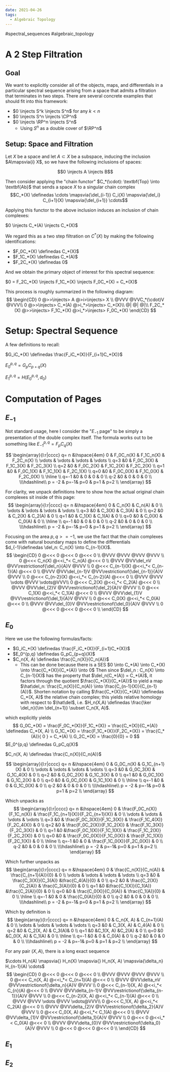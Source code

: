 ```yaml
---
date: 2021-04-26
tags: 
  - Algebraic Topology
---
```


#spectral_sequences #algebraic_topology

# A 2 Step Filtration

## Goal

We want to explicitly consider all of the objects, maps, and differentials in a particular spectral sequence arising from a space that admits a filtration that terminates in two steps. There are several concrete examples that should fit into this framework:

- $0 \injects S^k \injects S^n$ for any $k < n$
- $0 \injects S^n \injects \CP^n$
- $0 \injects \RP^n \injects S^n$
  - Using $S^n$ as a double cover of $\RP^n$



## Setup: Space and Filtration

Let $X$ be a space and let $A\subset X$ be a subspace, inducing the inclusion $A\mapsvia{i} X$, so we have the following inclusions of spaces:

$$0 \injects A \injects B$$

Then consider applying the "chain functor" $C_*(\cdot): \textbf{Top} \into \textbf{Ab}$ that sends a space $X$ to a singular chain complex
$$C_*(X) \definedas \cdots \mapsvia{\del_{i-1}} C_i(X) \mapsvia{\del_i} C_{i+1}(X) \mapsvia{\del_{i+1}} \cdots$$

Applying this functor to the above inclusion induces an inclusion of chain complexes:

$0 \injects C_*(A) \injects C_*(X)$

We regard this as a two step filtration on $C^*(X)$ by making the following identifications:

- $F_0C_*(X) \definedas C_*(X)$
- $F_1C_*(X) \definedas C_*(A)$
- $F_2C_*(X) \definedas 0$

And we obtain the primary object of interest for this spectral sequence:

$0 = F_2C_*(X) \injects F_1C_*(X) \injects F_0C_*(X) = C_*(X)$



This process is roughly summarized in the following diagram:
$$
\begin{CD}
0 @>>\injects> A @>i>\injects> X \\
@VVV @VVC_*(\cdot)V @VVV\\
0 @>>\injects> C_*(A) @>i_*>\injects> C_*(X)\\
@| @| @|\\
F_2C_*(X) @>>\injects> F_1C_*(X) @>i_*>\injects> F_0C_*(X)
\end{CD}
$$

# Setup: Spectral Sequence

A few definitions to recall:

$G_iC_*(X) \definedas \frac{F_iC_*(X)}{F_{i+1}C_*(X)}$

$E_0^{p,q} = G_pC_{p+q}(X)$

$E_1^{p,q} = H(E_0^{p,q}, d_0)$

# Computation of Pages

## $E_{-1}$

Not standard usage, here I consider the "$E_{-1}$ page" to be simply a presentation of the double complex itself. The formula works out to be something like
$E_{-1}^{p,q} = F_pC_q(X)$

$$
\begin{array}{l:r|cccc}
q= n &\hspace{4em} 0 & F_0C_n(X) &  F_1C_n(X) &  F_2C_n(X) \\
\vdots & \vdots & \vdots & \vdots \\
q=3 &0 &  F_0C_3(X) & F_1C_3(X) &  F_2C_3(X) \\
q=2 &0 &  F_0C_2(X) & F_1C_2(X) &  F_2C_2(X) \\
q=1 &0 & F_0C_1(X) & F_1C_1(X) &  F_2C_1(X) \\
q=0 &0 & F_0C_0(X) &  F_1C_0(X) & F_2C_0(X) \\
\hline \\
q=-1 &0 & 0 & 0 & 0 \\
q-2 &0 & 0 & 0 & 0 \\
\\\hdashline\\
p = -2 & p=-1& p=0 & p=1 & p=2 \\
\end{array}
$$



For clarity, we unpack definitions here to show how the actual original chain complexes sit inside of this page:
$$
\begin{array}{l:r|cccc}
q= n &\hspace{4em} 0 & C_n(X) &  C_n(A) &  0 \\
\vdots & \vdots & \vdots & \vdots \\
q=3 &0 &  C_3(X) & C_3(A) &  0 \\
q=2 &0 &  C_2(X) & C_2(A) &  0 \\
q=1 &0 & C_1(X) & C_1(A) &  0 \\
q=0 &0 & C_0(X) &  C_0(A) & 0 \\
\hline \\
q=-1 &0 & 0 & 0 & 0 \\
q-2 &0 & 0 & 0 & 0 \\
\\\hdashline\\
p = -2 & p=-1& p=0 & p=1 & p=2 \\
\end{array}
$$

Focusing on the area $p,q >= -1$, we use the fact that the chain complexes come with natural boundary maps to define the differentials $d_{-1}\definedas \del_n: C_n(X) \into C_{n-1}(X)$.
$$
\begin{CD}
0 @<<< 0 @<<< 0 @<<< 0 \\
@VVV @VVV @VVV @VVV \\
0 @<<< C_n(X) @<<i_*< C_n(A) @<<< 0 \\
@VVV @VV\del_nV @VV\restrictionof{\del_n}{A}V @VVV \\
0 @<<< C_{n-1}(X) @<<i_*< C_{n-1}(A) @<<< 0 \\
@VVV @VV\del_{n-1}V @VV\restrictionof{\del_{n-1}}{A}V @VVV \\
0 @<<< C_{n-2}(X) @<<i_*< C_{n-2}(A) @<<< 0 \\
@VVV @VVV \vdots @VVV \vdots@VVV\\
0 @<<< C_2(X) @<<i_*< C_2(A) @<<< 0 \\
@VVV @VV\del_{2}V @VV\restrictionof{\del_2}{A}V @VVV \\
0 @<<< C_1(X) @<<i_*< C_1(A) @<<< 0 \\
@VVV @VV\del_{1}V @VV\restrictionof{\del_1}{A}V @VVV \\
0 @<<< C_0(X) @<<i_*< C_0(A) @<<< 0 \\
@VVV @VV\del_{0}V @VV\restrictionof{\del_0}{A}V @VVV \\
0 @<<< 0 @<<< 0 @<<< 0 \\
\end{CD}
$$


## $E_0$

Here we use the following formulas/facts:

- $G_iC_*(X) \definedas \frac{F_iC_*(X)}{F_{i+1}C_*(X)}$
- $E_0^{p,q} \definedas G_pC_{p+q}(X)$
- $C_n(X, A) \definedas \frac{C_n(X)}{C_n(A)}$
  - This can be done because there is a SES
    $0 \into C_*(A) \into C_*(X) \into \frac{C_*(X)}{C_*(A)} \into 0$
    Then since $\del_n : C_n(X) \into C_{n-1}(X)$ has the property that $\del_n(C_*(A)) = C_*(A)$, it factors through the quotient $\frac{C_*(X)}{C_*(A)}$ to yield a map $\hat\del_n: \frac{C_n(X)}{C_n(A)} \into \frac{C_{n-1}(X)}{C_{n-1}(A)}$. Shorten notation by calling $\frac{C_*(X)}{C_*(A)} \definedas C_*(X, A)$ the relative chain complex; this yields relative homology with respect to $\hat\del$, i.e. $H_n(X,A) \definedas \frac{\ker \del_n}{\im \del_{n+1}} \subset C_n(X, A)$.

which explicitly yields
$$
G_0C_*(X) = \frac{F_0C_*(X)}{F_1C_*(X)} = \frac{C_*(X)}{C_*(A)} \definedas C_*(X, A) \\
G_1C_*(X) = \frac{F_1C_*(X)}{F_2C_*(X)} = \frac{C_*(A)}{ 0 } = C_*(A) \\
G_2C_*(X) = \frac{0}{0} = 0
$$
$E_0^{p,q} \definedas G_pC_q(X)$

$C_n(X, A) \definedas \frac{C_n(X)}{C_n(A)}$

$$
\begin{array}{l:r|cccc}
q= n &\hspace{4em} 0 & G_0C_n(X) &  G_1C_{n+1}(X) &  0 \\
\vdots & \vdots & \vdots & \vdots \\
q=3 &0 &  G_0C_3(X) & G_1C_4(X) &  0 \\
q=2 &0 &  G_0C_2(X) & G_1C_3(X) &  0 \\
q=1 &0 & G_0C_1(X) & G_1C_2(X) &  0 \\
q=0 &0 & G_0C_0(X) &  G_1C_1(X) & 0 \\
\hline \\
q=-1 &0 & 0 & G_1C_0(X) & 0 \\
q-2 &0 & 0 & 0 & 0 \\
\\\hdashline\\
p = -2 & p=-1& p=0 & p=1 & p=2 \\
\end{array}
$$

Which unpacks as
$$
\begin{array}{l:r|cccc}
q= n &\hspace{4em} 0 & \frac{F_0C_n(X)}{F_1C_n(X)} &  \frac{F_1C_{n+1}(X)}{F_2C_{n+1}(X)} &  0 \\
\vdots & \vdots & \vdots & \vdots \\
q=3 &0 &  \frac{F_0C_3(X)}{F_1C_3(X)} & \frac{F_1C_4(X)}{F_2C_4(X)} &  0 \\
q=2 &0 & \frac{F_0C_2(X)}{F_1C_2(X)} & \frac{F_1C_3(X)}{F_2C_3(X)} &  0 \\
q=1 &0 &\frac{F_0C_1(X)}{F_1C_1(X)} & \frac{F_1C_2(X)}{F_2C_2(X)} &  0 \\
q=0 &0 & \frac{F_0C_0(X)}{F_1C_0(X)} &  \frac{F_1C_1(X)}{F_2C_1(X)} & 0 \\
\hline \\
q=-1 &0 & 0 & \frac{F_1C_0(X)}{F_2C_0(X)} & 0 \\
q-2 &0 & 0 & 0 & 0 \\
\\\hdashline\\
p = -2 & p=-1& p=0 & p=1 & p=2 \\
\end{array}
$$

Which further unpacks as
$$
\begin{array}{l:r|cccc}
q= n &\hspace{4em} 0 & \frac{C_n(X)}{C_n(A)} & \frac{C_{n+1}(A)}{0} &  0 \\
\vdots & \vdots & \vdots & \vdots \\
q=3 &0 &  \frac{C_3(X)}{C_3(A)} &\frac{C_4(A)}{0} &  0 \\
q=2 &0 & \frac{C_2(X)}{C_2(A)} & \frac{C_3(A)}{0} &  0 \\
q=1 &0 &\frac{C_1(X)}{C_1(A)} &\frac{C_2(A)}{0} &  0 \\
q=0 &0 & \frac{C_0(X)}{C_0(A)} &  \frac{C_1(A)}{0} & 0 \\
\hline \\
q=-1 &0 & 0 & \frac{C_0(A)}{0} & 0 \\
q-2 &0 & 0 & 0 & 0 \\
\\\hdashline\\
p = -2 & p=-1& p=0 & p=1 & p=2 \\
\end{array}
$$

Which by definition is
$$
\begin{array}{l:r|cccc}
q= n &\hspace{4em} 0 & C_n(X, A) & C_{n+1}(A) &  0 \\
\vdots & \vdots & \vdots & \vdots \\
q=3 &0 & C_3(X, A) & C_4(A) &  0 \\
q=2 &0 & C_2(X, A) &  C_3(A)&  0 \\
q=1 &0 &C_1(X, A) &C_2(A) &  0 \\
q=0 &0 &C_0(X, A) &  C_1(A) & 0 \\
\hline \\
q=-1 &0 & 0 & C_0(A) & 0 \\
q-2 &0 & 0 & 0 & 0 \\
\\\hdashline\\
p = -2 & p=-1& p=0 & p=1 & p=2 \\
\end{array}
$$


For any pair $(X, A)$, there is a long exact sequence

$\cdots H_n(A) \mapsvia{} H_n(X) \mapsvia{} H_n(X, A) \mapsvia{\delta_n} H_{n-1}(A) \cdots$
$$
\begin{CD}
0 @<<< 0 @<<< 0 @<<< 0 \\
@VVV @VVV @VVV @VVV \\
0 @<<< C_n(X, A) @<<i_*< C_{n+1}(A) @<<< 0 \\
@VVV @VV\delta_nV @VV\restrictionof{\delta_n}{A}V @VVV \\
0 @<<< C_{n-1}(X, A) @<<i_*< C_{n}(A) @<<< 0 \\
@VVV @VV\delta_{n-1}V @VV\restrictionof{\delta_{n-1}}{A}V @VVV \\
0 @<<< C_{n-2}(X, A) @<<i_*< C_{n-1}(A) @<<< 0 \\
@VVV @VVV \vdots @VVV \vdots@VVV\\
0 @<<< C_1(X, A) @<<i_*< C_2(A) @<<< 0 \\
@VVV @VV\delta_{2}V @VV\restrictionof{\delta_2}{A}V @VVV \\
0 @<<< C_0(X, A) @<<i_*< C_1(A) @<<< 0 \\
@VVV @VV\delta_{1}V @VV\restrictionof{\delta_1}{A}V @VVV \\
0 @<<< 0 @<<i_*< C_0(A) @<<< 0 \\
@VVV @VV\delta_{0}V @VV\restrictionof{\delta_0}{A}V @VVV \\
0 @<<< 0 @<<< 0 @<<< 0 \\
\end{CD}
$$


## $E_1$

## $E_2$
